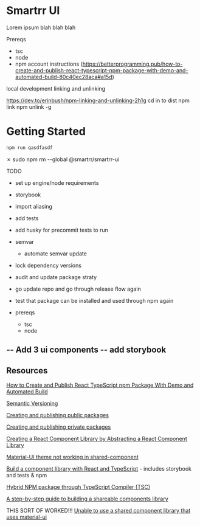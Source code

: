 # Smartrr UI

Lorem ipsum blah blah blah

Prereqs
  - tsc
  - node
  - npm account instructions (https://betterprogramming.pub/how-to-create-and-publish-react-typescript-npm-package-with-demo-and-automated-build-80c40ec28aca#a15d)

local development
linking and unlinking

https://dev.to/erinbush/npm-linking-and-unlinking-2h1g
cd in to dist npm link
npm unlink -g

# Getting Started

```bash
npm run qasdfasdf
```

✗ sudo npm rm --global @smartrr/smartrr-ui



TODO
- set up engine/node requirements
- storybook
- import aliasing
- add tests
- add husky for precommit tests to run
- semvar
  - automate semvar update
- lock dependency versions
- audit and update package straty
- go update repo and go through release flow again
- test that package can be installed and used through npm again

- prereqs
  - tsc
  - node


-- Add 3 ui components
-- add storybook
-- 



## Resources
[How to Create and Publish React TypeScript npm Package With Demo and Automated Build](https://betterprogramming.pub/how-to-create-and-publish-react-typescript-npm-package-with-demo-and-automated-build-80c40ec28aca#a15d)

[Semantic Versioning](https://www.freecodecamp.org/news/semantic-versioning-1fd6f57749f7/)

[Creating and publishing public packages](https://docs.npmjs.com/creating-and-publishing-scoped-public-packages)

[Creating and publishing private packages](https://docs.npmjs.com/creating-and-publishing-private-packages)

[Creating a React Component Library by Abstracting a React Component Library](https://benjaminwfox.medium.com/creating-a-react-component-library-by-abstracting-a-react-component-library-45290114d22a)

[Material-UI theme not working in shared-component](https://stackoverflow.com/questions/69072004/material-ui-theme-not-working-in-shared-component)

[Build a component library with React and TypeScript](https://blog.logrocket.com/build-component-library-react-typescript/) - includes storybook and tests & npm

[Hybrid NPM package through TypeScript Compiler (TSC)](https://dev.to/mbarzeev/hybrid-npm-package-through-typescript-compiler-tsc-150c)

[A step-by-step guide to building a shareable components library](https://www.devbridge.com/articles/a-step-by-step-build-to-build-a-sharable-components-library/)

THIS SORT OF WORKED!!!
[Unable to use a shared component library that uses material-ui ](https://github.com/mui/material-ui/issues/16862)
